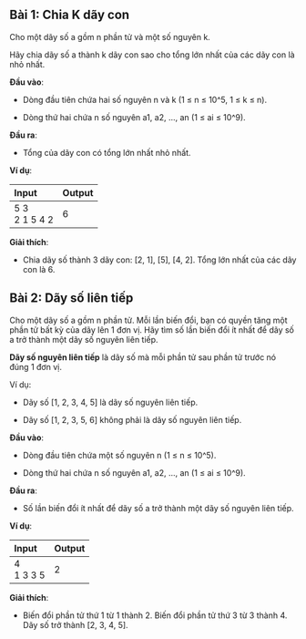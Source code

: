 ## Bài 1: Chia K dãy con

Cho một dãy số a gồm n phần tử và một số nguyên k.

Hãy chia dãy số a thành k dãy con sao cho tổng lớn nhất của các dãy con là nhỏ nhất.

**Đầu vào**:

- Dòng đầu tiên chứa hai số nguyên n và k (1 ≤ n ≤ 10^5, 1 ≤ k ≤ n).

- Dòng thứ hai chứa n số nguyên a1, a2, ..., an (1 ≤ ai ≤ 10^9).

**Đầu ra**:

- Tổng của dãy con có tổng lớn nhất nhỏ nhất.

**Ví dụ**:

| Input | Output |
|:-------|:--------|
| 5 3 <br> 2 1 5 4 2 | 6 |

**Giải thích**:

- Chia dãy số thành 3 dãy con: [2, 1], [5], [4, 2]. Tổng lớn nhất của các dãy con là 6.





## Bài 2: Dãy số liên tiếp

Cho một dãy số a gồm n phần tử.
Mỗi lần biến đổi, bạn có quyền tăng một phần tử bất kỳ của dãy lên 1 đơn vị.
Hãy tìm số lần biến đổi ít nhất để dãy số a trở thành một dãy số nguyên liên tiếp.

**Dãy số nguyên liên tiếp** là dãy số mà mỗi phần tử sau phần tử trước nó đúng 1 đơn vị.

Ví dụ:

- Dãy số [1, 2, 3, 4, 5] là dãy số nguyên liên tiếp.

- Dãy số [1, 2, 3, 5, 6] không phải là dãy số nguyên liên tiếp.

**Đầu vào**:

- Dòng đầu tiên chứa một số nguyên n (1 ≤ n ≤ 10^5).

- Dòng thứ hai chứa n số nguyên a1, a2, ..., an (1 ≤ ai ≤ 10^9).

**Đầu ra**:

- Số lần biến đổi ít nhất để dãy số a trở thành một dãy số nguyên liên tiếp.

**Ví dụ**:

| Input | Output |
|:-------|:--------|
| 4 <br> 1 3 3 5 | 2 |

**Giải thích**:

- Biến đổi phần tử thứ 1 từ 1 thành 2. Biến đổi phần tử thứ 3 từ 3 thành 4. Dãy số trở thành [2, 3, 4, 5].


